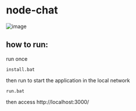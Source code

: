 # node-chat
![image](https://github.com/Thiago099/node-chat/assets/66787043/d2fdc02f-0450-46b2-97ca-be0993f6495c)

## how to run:
run once
```
install.bat
```

then run to start the application in the local network
```
run.bat
```

then access http://localhost:3000/
